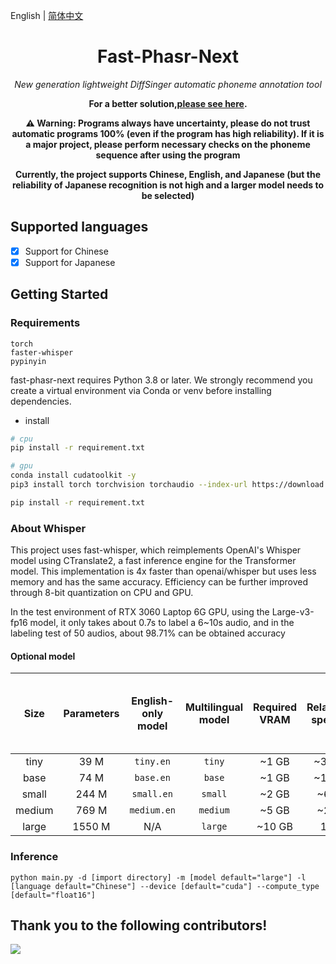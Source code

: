 English | [简体中文](/README.zh-CN.md)

<div align="center">

<h1>Fast-Phasr-Next</h1>

<i>New generation lightweight DiffSinger automatic phoneme annotation tool</i>

<b>For a better solution,[please see here](https://github.com/wolfgitpr/LyricFA).</b>

<b>⚠️ Warning: Programs always have uncertainty, please do not trust automatic programs 100% (even if the program has high reliability). If it is a major project, please perform necessary checks on the phoneme sequence after using the program</b>

<b> Currently, the project supports Chinese, English, and Japanese (but the reliability of Japanese recognition is not high and a larger model needs to be selected)</b>

</div>

## Supported languages

- [x] Support for Chinese
- [x] Support for Japanese

## Getting Started

### Requirements

```
torch
faster-whisper
pypinyin
```

fast-phasr-next requires Python 3.8 or later. We strongly recommend you create a virtual environment via Conda or venv before installing dependencies.

- install

```bash
# cpu
pip install -r requirement.txt

# gpu
conda install cudatoolkit -y
pip3 install torch torchvision torchaudio --index-url https://download.pytorch.org/whl/cu118

pip install -r requirement.txt
```

### About Whisper

This project uses fast-whisper, which reimplements OpenAI's Whisper model using CTranslate2, a fast inference engine for the Transformer model. This implementation is 4x faster than openai/whisper but uses less memory and has the same accuracy. Efficiency can be further improved through 8-bit quantization on CPU and GPU.

In the test environment of RTX 3060 Laptop 6G GPU, using the Large-v3-fp16 model, it only takes about 0.7s to label a 6~10s audio, and in the labeling test of 50 audios, about 98.71% can be obtained accuracy

#### Optional model

|  Size  | Parameters | English-only model | Multilingual model | Required VRAM | Relative speed | Relative speed (Compared with the original project) |
| :----: | :--------: | :----------------: | :----------------: | :-----------: | :------------: | :------------: |
|  tiny  |    39 M    |     `tiny.en`      |       `tiny`       |     ~1 GB     |      ~32x      |      ~128x     |
|  base  |    74 M    |     `base.en`      |       `base`       |     ~1 GB     |      ~16x      |      ~64x      |
|  small |   244 M    |     `small.en`     |      `small`       |     ~2 GB     |      ~6x       |      ~36x      |
| medium |   769 M    |    `medium.en`     |      `medium`      |     ~5 GB     |      ~2x       |      ~8x       |
| large  |   1550 M   |        N/A         |      `large`       |    ~10 GB     |       1x       |      ~4x       |

### Inference

```
python main.py -d [import directory] -m [model default="large"] -l [language default="Chinese"] --device [default="cuda"] --compute_type [default="float16"]
```

## Thank you to the following contributors!

<a href="https://github.com/StarDawn-VirtualSinger/fast-phasr-next/contributors">
  <img src="https://contrib.rocks/image?repo=StarDawn-VirtualSinger/fast-phasr-next" />
</a>
